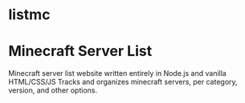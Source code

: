 # listmc
# Minecraft Server List 

Minecraft server list website written entirely in Node.js and vanilla HTML/CSS/JS
Tracks and organizes minecraft servers, per category, version, and other options.
